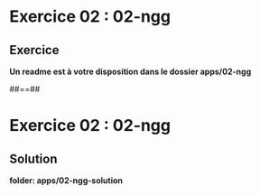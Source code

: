 <!-- .slide: class="exercice" -->
# Exercice 02 : 02-ngg
## Exercice

<b>Un readme est à votre disposition dans le dossier apps/02-ngg</b>
<!-- .element: class="full-center" -->

##==##

<!-- .slide: class="exercice full-center" -->
# Exercice 02 : 02-ngg
## Solution

<b>folder: apps/02-ngg-solution</b>

